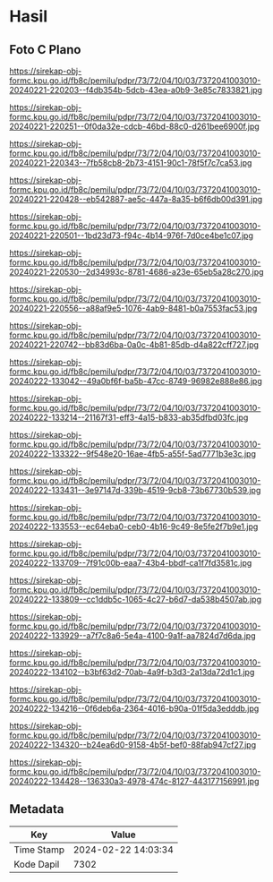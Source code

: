# Hasil

## Foto C Plano

https://sirekap-obj-formc.kpu.go.id/fb8c/pemilu/pdpr/73/72/04/10/03/7372041003010-20240221-220203--f4db354b-5dcb-43ea-a0b9-3e85c7833821.jpg

https://sirekap-obj-formc.kpu.go.id/fb8c/pemilu/pdpr/73/72/04/10/03/7372041003010-20240221-220251--0f0da32e-cdcb-46bd-88c0-d261bee6900f.jpg

https://sirekap-obj-formc.kpu.go.id/fb8c/pemilu/pdpr/73/72/04/10/03/7372041003010-20240221-220343--7fb58cb8-2b73-4151-90c1-78f5f7c7ca53.jpg

https://sirekap-obj-formc.kpu.go.id/fb8c/pemilu/pdpr/73/72/04/10/03/7372041003010-20240221-220428--eb542887-ae5c-447a-8a35-b6f6db00d391.jpg

https://sirekap-obj-formc.kpu.go.id/fb8c/pemilu/pdpr/73/72/04/10/03/7372041003010-20240221-220501--1bd23d73-f94c-4b14-976f-7d0ce4be1c07.jpg

https://sirekap-obj-formc.kpu.go.id/fb8c/pemilu/pdpr/73/72/04/10/03/7372041003010-20240221-220530--2d34993c-8781-4686-a23e-65eb5a28c270.jpg

https://sirekap-obj-formc.kpu.go.id/fb8c/pemilu/pdpr/73/72/04/10/03/7372041003010-20240221-220556--a88af9e5-1076-4ab9-8481-b0a7553fac53.jpg

https://sirekap-obj-formc.kpu.go.id/fb8c/pemilu/pdpr/73/72/04/10/03/7372041003010-20240221-220742--bb83d6ba-0a0c-4b81-85db-d4a822cff727.jpg

https://sirekap-obj-formc.kpu.go.id/fb8c/pemilu/pdpr/73/72/04/10/03/7372041003010-20240222-133042--49a0bf6f-ba5b-47cc-8749-96982e888e86.jpg

https://sirekap-obj-formc.kpu.go.id/fb8c/pemilu/pdpr/73/72/04/10/03/7372041003010-20240222-133214--21167f31-eff3-4a15-b833-ab35dfbd03fc.jpg

https://sirekap-obj-formc.kpu.go.id/fb8c/pemilu/pdpr/73/72/04/10/03/7372041003010-20240222-133322--9f548e20-16ae-4fb5-a55f-5ad7771b3e3c.jpg

https://sirekap-obj-formc.kpu.go.id/fb8c/pemilu/pdpr/73/72/04/10/03/7372041003010-20240222-133431--3e97147d-339b-4519-9cb8-73b67730b539.jpg

https://sirekap-obj-formc.kpu.go.id/fb8c/pemilu/pdpr/73/72/04/10/03/7372041003010-20240222-133553--ec64eba0-ceb0-4b16-9c49-8e5fe2f7b9e1.jpg

https://sirekap-obj-formc.kpu.go.id/fb8c/pemilu/pdpr/73/72/04/10/03/7372041003010-20240222-133709--7f91c00b-eaa7-43b4-bbdf-ca1f7fd3581c.jpg

https://sirekap-obj-formc.kpu.go.id/fb8c/pemilu/pdpr/73/72/04/10/03/7372041003010-20240222-133809--cc1ddb5c-1065-4c27-b6d7-da538b4507ab.jpg

https://sirekap-obj-formc.kpu.go.id/fb8c/pemilu/pdpr/73/72/04/10/03/7372041003010-20240222-133929--a7f7c8a6-5e4a-4100-9a1f-aa7824d7d6da.jpg

https://sirekap-obj-formc.kpu.go.id/fb8c/pemilu/pdpr/73/72/04/10/03/7372041003010-20240222-134102--b3bf63d2-70ab-4a9f-b3d3-2a13da72d1c1.jpg

https://sirekap-obj-formc.kpu.go.id/fb8c/pemilu/pdpr/73/72/04/10/03/7372041003010-20240222-134216--0f6deb6a-2364-4016-b90a-01f5da3edddb.jpg

https://sirekap-obj-formc.kpu.go.id/fb8c/pemilu/pdpr/73/72/04/10/03/7372041003010-20240222-134320--b24ea6d0-9158-4b5f-bef0-88fab947cf27.jpg

https://sirekap-obj-formc.kpu.go.id/fb8c/pemilu/pdpr/73/72/04/10/03/7372041003010-20240222-134428--136330a3-4978-474c-8127-443177156991.jpg


## Metadata

| Key        | Value               |
| ---------- | ------------------- |
| Time Stamp | 2024-02-22 14:03:34 |
| Kode Dapil | 7302                |



